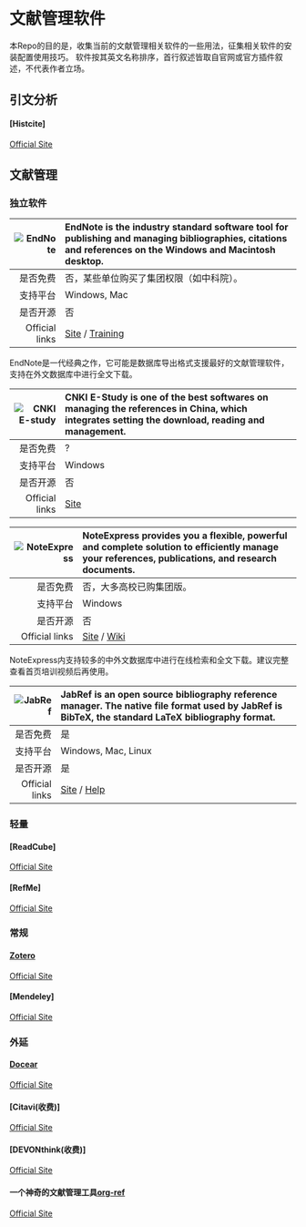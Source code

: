 # 文献管理软件
本Repo的目的是，收集当前的文献管理相关软件的一些用法，征集相关软件的安装配置使用技巧。
软件按其英文名称排序，首行叙述皆取自官网或官方插件叙述，不代表作者立场。

## 引文分析
#### [Histcite]
[Official Site](http://interest.science.thomsonreuters.com/forms/HistCite/)

## 文献管理
### 独立软件

| ![EndNote](https://upload.wikimedia.org/wikipedia/commons/0/01/EndNote.png) |EndNote is the industry standard software tool for publishing and managing bibliographies, citations and references on the Windows and Macintosh desktop.|
|--:|:--|
| 是否免费 | 否，某些单位购买了集团权限（如中科院）。 |
| 支持平台 | Windows, Mac|
| 是否开源 | 否 |
|Official links| [Site](http://endnote.com/) / [Training](http://endnote.com/training) |

EndNote是一代经典之作，它可能是数据库导出格式支援最好的文献管理软件，支持在外文数据库中进行全文下载。


| ![CNKI E-study](http://piccache.cnki.net/index/images/gb/logo.gif) | CNKI E-Study is one of the best softwares on managing the references in China, which integrates setting the download, reading and management. |
|--:|:--|
| 是否免费 | ? |
| 支持平台 | Windows |
| 是否开源 | 否 |
|Official links| [Site](http://elearning.cnki.net) |

| ![NoteExpress](http://www.inoteexpress.com/aegean/Public/images/logo.jpg) | NoteExpress provides you a flexible, powerful and complete solution to efficiently manage your references, publications, and research documents. |
|--:|:--|
| 是否免费 | 否，大多高校已购集团版。 |
| 支持平台 | Windows |
| 是否开源 | 否 |
|Official links| [Site](http://www.inoteexpress.com/) / [Wiki](http://www.inoteexpress.com/wiki/index.php) |

NoteExpress内支持较多的中外文数据库中进行在线检索和全文下载。建议完整查看首页培训视频后再使用。

| ![JabRef](https://upload.wikimedia.org/wikipedia/commons/thumb/c/c1/JabRef_Icon.svg/220px-JabRef_Icon.svg.png) | JabRef is an open source bibliography reference manager. The native file format used by JabRef is BibTeX, the standard LaTeX bibliography format. |
|--:|:--|
| 是否免费 | 是 |
| 支持平台 | Windows, Mac, Linux |
| 是否开源 | 是 |
|Official links| [Site](http://www.jabref.org) / [Help](https://help.jabref.org/) |

### 轻量
#### [ReadCube]
[Official Site](https://www.readcube.com/)
#### [RefMe]
[Official Site](https://www.refme.com)
### 常规
#### [Zotero](zotero/zotero.md)
[Official Site](https://www.zotero.org/)
#### [Mendeley]
[Official Site](https://www.mendeley.com/)

### 外延
#### [Docear](docear/docear.md)
[Official Site](http://www.docear.org/)
#### [Citavi(收费)]
[Official Site](https://www.citavi.com/)
#### [DEVONthink(收费)]
[Official Site](http://www.docear.org/)
#### 一个神奇的文献管理工具[org-ref](org-ref/README.org)
[Official Site](https://github.com/jkitchin/org-ref)
